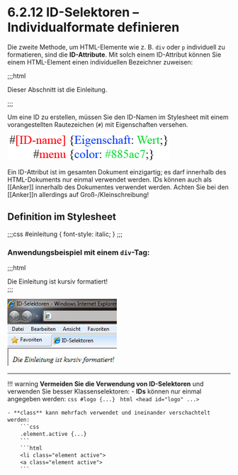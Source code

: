 # 6.2.12 ID-Selektoren – Individualformate definieren

Die zweite Methode, um HTML-Elemente wie z. B. `div` oder `p` individuell zu formatieren, sind die **ID-Attribute**. Mit solch einem ID-Attribut können Sie einem HTML-Element einen individuellen Bezeichner zuweisen:

;;;html
<p id="einleitung">Dieser Abschnitt ist die Einleitung.</p>
;;;

Um eine ID zu erstellen, müssen Sie den ID-Namen im Stylesheet mit einem vorangestellten Rautezeichen (`#`) mit Eigenschaften versehen.

![Syntax für ID-Selektoren](media/4_3_idselektor.gif)

Ein ID-Attribut ist im gesamten Dokument einzigartig; es darf innerhalb des HTML-Dokuments nur einmal verwendet werden. IDs können auch als [[Anker]] innerhalb des Dokumentes verwendet werden. Achten Sie bei den [[Anker]]n allerdings auf Groß-/Kleinschreibung!

## Definition im Stylesheet

;;;css
#einleitung {
    font-style: italic;
}
;;;

### Anwendungsbeispiel mit einem `div`-Tag:

;;;html
<div id="einleitung">
  Die Einleitung ist kursiv formatiert!
</div>
;;;

![So sieht das Beispiel im Browser aus](media/4_3_idselektoren_bsp.jpg)

---

!!! warning
    **Vermeiden Sie die Verwendung von ID-Selektoren** und verwenden Sie besser Klassenselektoren:
    - **IDs** können nur einmal angegeben werden:
        ```css
        #logo {...}
        ```
        ```html
        <head id="logo" ...>
        ```

    - **class** kann mehrfach verwendet und ineinander verschachtelt werden:
        ```css
        .element.active {...}
        ```
        ```html
        <li class="element active">
        <a class="element active">
        ```
